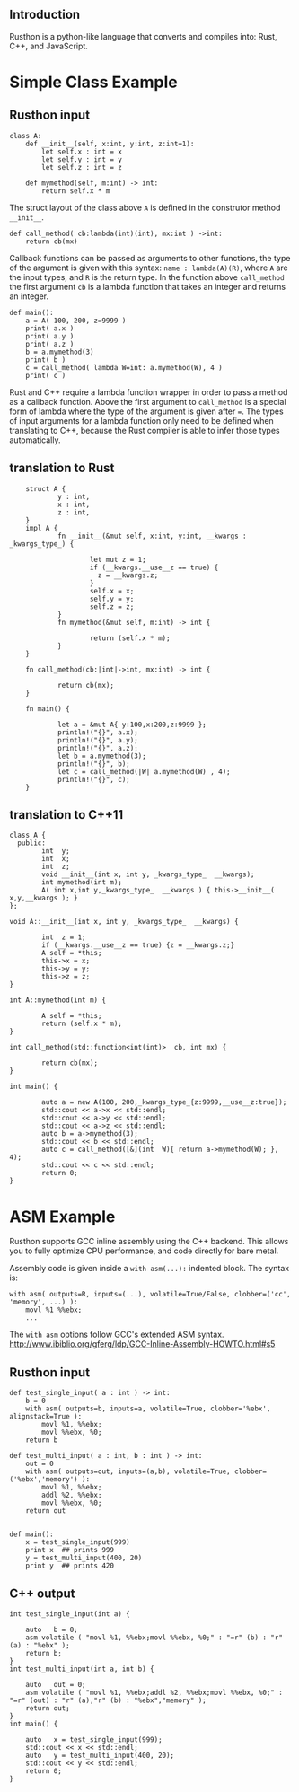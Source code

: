 Introduction
------------
Rusthon is a python-like language that converts and compiles into: Rust, C++, and JavaScript.


Simple Class Example
===============


Rusthon input
------------
```
class A:
	def __init__(self, x:int, y:int, z:int=1):
		let self.x : int = x
		let self.y : int = y
		let self.z : int = z

	def mymethod(self, m:int) -> int:
		return self.x * m

```
The struct layout of the class above `A` is defined in the construtor method `__init__`.


```
def call_method( cb:lambda(int)(int), mx:int ) ->int:
	return cb(mx)

```
Callback functions can be passed as arguments to other functions, the type of the argument is given
with this syntax: `name : lambda(A)(R)`, where `A` are the input types, and `R` is the return type.
In the function above `call_method` the first argument `cb` is a lambda function that takes an integer
and returns an integer.

```
def main():
	a = A( 100, 200, z=9999 )
	print( a.x )
	print( a.y )
	print( a.z )
	b = a.mymethod(3)
	print( b )
	c = call_method( lambda W=int: a.mymethod(W), 4 )
	print( c )

```
Rust and C++ require a lambda function wrapper in order to pass a method as a callback function.
Above the first argument to `call_method` is a special form of lambda where the type of the argument
is given after `=`. The types of input arguments for a lambda function only need to be defined when
translating to C++, because the Rust compiler is able to infer those types automatically. 


translation to Rust
------------
```
    struct A {
            y : int,
            x : int,
            z : int,
    }
    impl A {
            fn __init__(&mut self, x:int, y:int, __kwargs : _kwargs_type_) {
     
                    let mut z = 1;
                    if (__kwargs.__use__z == true) {
                      z = __kwargs.z;
                    }
                    self.x = x;
                    self.y = y;
                    self.z = z;
            }
            fn mymethod(&mut self, m:int) -> int {
     
                    return (self.x * m);
            }
    }

    fn call_method(cb:|int|->int, mx:int) -> int {
     
            return cb(mx);
    }

    fn main() {
     
            let a = &mut A{ y:100,x:200,z:9999 };
            println!("{}", a.x);
            println!("{}", a.y);
            println!("{}", a.z);
            let b = a.mymethod(3);
            println!("{}", b);
            let c = call_method(|W| a.mymethod(W) , 4);
            println!("{}", c);
    }

```

translation to C++11
------------
```
class A {
  public:
        int  y;
        int  x;
        int  z;
        void __init__(int x, int y, _kwargs_type_  __kwargs);
        int mymethod(int m);
        A( int x,int y,_kwargs_type_  __kwargs ) { this->__init__( x,y,__kwargs ); }
};

void A::__init__(int x, int y, _kwargs_type_  __kwargs) {

        int  z = 1;
        if (__kwargs.__use__z == true) {z = __kwargs.z;}
        A self = *this;
        this->x = x;
        this->y = y;
        this->z = z;
}

int A::mymethod(int m) {

        A self = *this;
        return (self.x * m);
}

int call_method(std::function<int(int)>  cb, int mx) {
 
        return cb(mx);
}

int main() {
 
        auto a = new A(100, 200,_kwargs_type_{z:9999,__use__z:true});
        std::cout << a->x << std::endl;
        std::cout << a->y << std::endl;
        std::cout << a->z << std::endl;
        auto b = a->mymethod(3);                  
        std::cout << b << std::endl;
        auto c = call_method([&](int  W){ return a->mymethod(W); }, 4);
        std::cout << c << std::endl;
        return 0;
}
```

ASM Example
===============
Rusthon supports GCC inline assembly using the C++ backend.
This allows you to fully optimize CPU performance, and code directly for bare metal.

Assembly code is given inside a `with asm(...):` indented block.
The syntax is:
```
with asm( outputs=R, inputs=(...), volatile=True/False, clobber=('cc', 'memory', ...) ):
	movl %1 %%ebx;
	...

```
The `with asm` options follow GCC's extended ASM syntax.
http://www.ibiblio.org/gferg/ldp/GCC-Inline-Assembly-HOWTO.html#s5

Rusthon input
------------

```
def test_single_input( a : int ) -> int:
	b = 0
	with asm( outputs=b, inputs=a, volatile=True, clobber='%ebx', alignstack=True ):
		movl %1, %%ebx;
		movl %%ebx, %0;
	return b

def test_multi_input( a : int, b : int ) -> int:
	out = 0
	with asm( outputs=out, inputs=(a,b), volatile=True, clobber=('%ebx','memory') ):
		movl %1, %%ebx;
		addl %2, %%ebx;
		movl %%ebx, %0;
	return out


def main():
	x = test_single_input(999)
	print x  ## prints 999
	y = test_multi_input(400, 20)
	print y  ## prints 420
```

C++ output
------------

```
int test_single_input(int a) {

	auto   b = 0;
	asm volatile ( "movl %1, %%ebx;movl %%ebx, %0;" : "=r" (b) : "r" (a) : "%ebx" );
	return b;
}
int test_multi_input(int a, int b) {

	auto   out = 0;
	asm volatile ( "movl %1, %%ebx;addl %2, %%ebx;movl %%ebx, %0;" : "=r" (out) : "r" (a),"r" (b) : "%ebx","memory" );
	return out;
}
int main() {

	auto   x = test_single_input(999);
	std::cout << x << std::endl;
	auto   y = test_multi_input(400, 20);
	std::cout << y << std::endl;
	return 0;
}
```